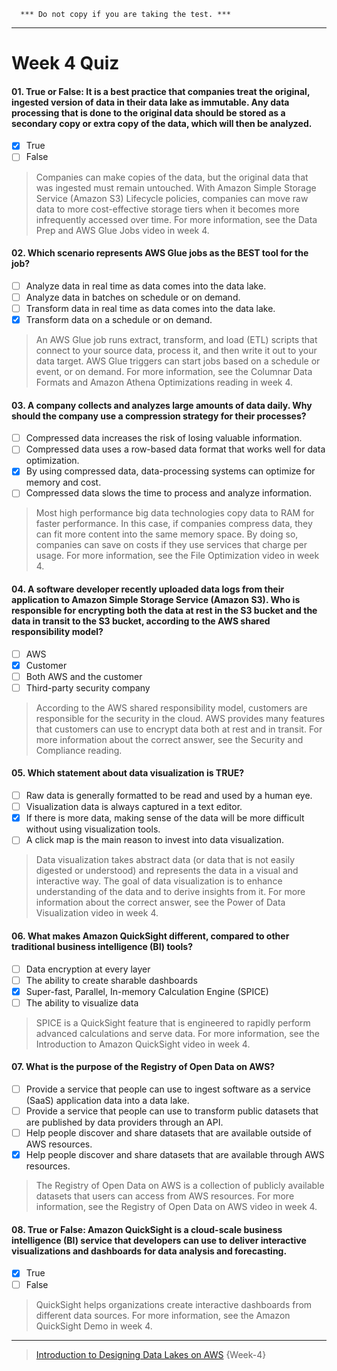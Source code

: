 ```
  *** Do not copy if you are taking the test. ***
```
--- 

# Week 4 Quiz


#### 01. True or False: It is a best practice that companies treat the original, ingested version of data in their data lake as immutable. Any data processing that is done to the original data should be stored as a secondary copy or extra copy of the data, which will then be analyzed.
  
- [x] True  
- [ ] False
> Companies can make copies of the data, but the original data that was ingested must remain untouched. With Amazon Simple Storage Service (Amazon S3) Lifecycle policies, companies can move raw data to more cost-effective storage tiers when it becomes more infrequently accessed over time. For more information, see the Data Prep and AWS Glue Jobs video in week 4.  

#### 02. Which scenario represents AWS Glue jobs as the BEST tool for the job?
  
- [ ] Analyze data in real time as data comes into the data lake.  
- [ ] Analyze data in batches on schedule or on demand.  
- [ ] Transform data in real time as data comes into the data lake.  
- [x] Transform data on a schedule or on demand.
> An AWS Glue job runs extract, transform, and load (ETL) scripts that connect to your source data, process it, and then write it out to your data target. AWS Glue triggers can start jobs based on a schedule or event, or on demand. For more information, see the Columnar Data Formats and Amazon Athena Optimizations reading in week 4.  

#### 03. A company collects and analyzes large amounts of data daily. Why should the company use a compression strategy for their processes?
  
- [ ] Compressed data increases the risk of losing valuable information.  
- [ ] Compressed data uses a row-based data format that works well for data optimization.  
- [x] By using compressed data, data-processing systems can optimize for memory and cost.  
- [ ] Compressed data slows the time to process and analyze information.
> Most high performance big data technologies copy data to RAM for faster performance. In this case, if companies compress data, they can fit more content into the same memory space. By doing so, companies can save on costs if they use services that charge per usage. For more information, see the File Optimization video in week 4. 

#### 04. A software developer recently uploaded data logs from their application to Amazon Simple Storage Service (Amazon S3). Who is responsible for encrypting both the data at rest in the S3 bucket and the data in transit to the S3 bucket, according to the AWS shared responsibility model?
  
- [ ] AWS  
- [x] Customer  
- [ ] Both AWS and the customer  
- [ ] Third-party security company
> According to the AWS shared responsibility model, customers are responsible for the security in the cloud. AWS provides many features that customers can use to encrypt data both at rest and in transit. For more information about the correct answer, see the Security and Compliance reading.  

#### 05. Which statement about data visualization is TRUE?
  
- [ ] Raw data is generally formatted to be read and used by a human eye.  
- [ ] Visualization data is always captured in a text editor.  
- [x] If there is more data, making sense of the data will be more difficult without using visualization tools.  
- [ ] A click map is the main reason to invest into data visualization.
> Data visualization takes abstract data (or data that is not easily digested or understood) and represents the data in a visual and interactive way. The goal of data visualization is to enhance understanding of the data and to derive insights from it. For more information about the correct answer, see the Power of Data Visualization video in week 4.  

#### 06. What makes Amazon QuickSight different, compared to other traditional business intelligence (BI) tools?
  
- [ ] Data encryption at every layer  
- [ ] The ability to create sharable dashboards  
- [x] Super-fast, Parallel, In-memory Calculation Engine (SPICE)  
- [ ] The ability to visualize data
> SPICE is a QuickSight feature that is engineered to rapidly perform advanced calculations and serve data. For more information, see the Introduction to Amazon QuickSight video in week 4.  

#### 07. What is the purpose of the Registry of Open Data on AWS? 
  
- [ ] Provide a service that people can use to ingest software as a service (SaaS) application data into a data lake.  
- [ ] Provide a service that people can use to transform public datasets that are published by data providers through an API.   
- [ ] Help people discover and share datasets that are available outside of AWS resources.  
- [x] Help people discover and share datasets that are available through AWS resources.
> The Registry of Open Data on AWS is a collection of publicly available datasets that users can access from AWS resources. For more information, see the Registry of Open Data on AWS video in week 4.  

#### 08. True or False: Amazon QuickSight is a cloud-scale business intelligence (BI) service that developers can use to deliver interactive visualizations and dashboards for data analysis and forecasting.
  
- [x] True  
- [ ] False
> QuickSight helps organizations create interactive dashboards from different data sources. For more information, see the Amazon QuickSight Demo in week 4.

 


--- 
> [Introduction to Designing Data Lakes on AWS](https://www.coursera.org/learn/introduction-to-designing-data-lakes-in-aws/) {Week-4}
